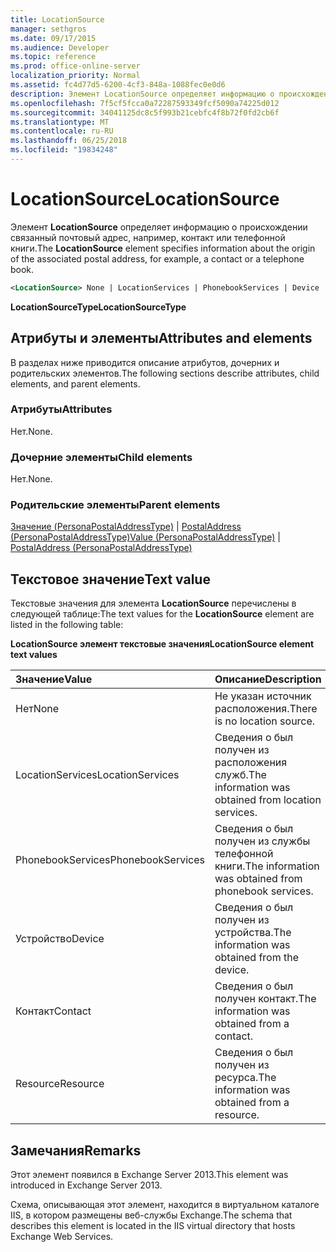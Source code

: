 ```yaml
---
title: LocationSource
manager: sethgros
ms.date: 09/17/2015
ms.audience: Developer
ms.topic: reference
ms.prod: office-online-server
localization_priority: Normal
ms.assetid: fc4d77d5-6200-4cf3-848a-1088fec0e0d6
description: Элемент LocationSource определяет информацию о происхождении связанный почтовый адрес, например, контакт или телефонной книги.
ms.openlocfilehash: 7f5cf5fcca0a72287593349fcf5090a74225d012
ms.sourcegitcommit: 34041125dc8c5f993b21cebfc4f8b72f0fd2cb6f
ms.translationtype: MT
ms.contentlocale: ru-RU
ms.lasthandoff: 06/25/2018
ms.locfileid: "19834248"
---
```

# <a name="locationsource"></a><span data-ttu-id="fbed0-103">LocationSource</span><span class="sxs-lookup"><span data-stu-id="fbed0-103">LocationSource</span></span>

<span data-ttu-id="fbed0-104">Элемент **LocationSource** определяет информацию о происхождении связанный почтовый адрес, например, контакт или телефонной книги.</span><span class="sxs-lookup"><span data-stu-id="fbed0-104">The **LocationSource** element specifies information about the origin of the associated postal address, for example, a contact or a telephone book.</span></span> 
  
```XML
<LocationSource> None | LocationServices | PhonebookServices | Device | Contact | Resource </LocationSource>
```

 <span data-ttu-id="fbed0-105">**LocationSourceType**</span><span class="sxs-lookup"><span data-stu-id="fbed0-105">**LocationSourceType**</span></span>
## <a name="attributes-and-elements"></a><span data-ttu-id="fbed0-106">Атрибуты и элементы</span><span class="sxs-lookup"><span data-stu-id="fbed0-106">Attributes and elements</span></span>

<span data-ttu-id="fbed0-107">В разделах ниже приводится описание атрибутов, дочерних и родительских элементов.</span><span class="sxs-lookup"><span data-stu-id="fbed0-107">The following sections describe attributes, child elements, and parent elements.</span></span>
  
### <a name="attributes"></a><span data-ttu-id="fbed0-108">Атрибуты</span><span class="sxs-lookup"><span data-stu-id="fbed0-108">Attributes</span></span>

<span data-ttu-id="fbed0-109">Нет.</span><span class="sxs-lookup"><span data-stu-id="fbed0-109">None.</span></span>
  
### <a name="child-elements"></a><span data-ttu-id="fbed0-110">Дочерние элементы</span><span class="sxs-lookup"><span data-stu-id="fbed0-110">Child elements</span></span>

<span data-ttu-id="fbed0-111">Нет.</span><span class="sxs-lookup"><span data-stu-id="fbed0-111">None.</span></span>
  
### <a name="parent-elements"></a><span data-ttu-id="fbed0-112">Родительские элементы</span><span class="sxs-lookup"><span data-stu-id="fbed0-112">Parent elements</span></span>

<span data-ttu-id="fbed0-113">[Значение (PersonaPostalAddressType)](value-personapostaladdresstype.md) | [PostalAddress (PersonaPostalAddressType)](postaladdress-personapostaladdresstype.md)</span><span class="sxs-lookup"><span data-stu-id="fbed0-113">[Value (PersonaPostalAddressType)](value-personapostaladdresstype.md) | [PostalAddress (PersonaPostalAddressType)](postaladdress-personapostaladdresstype.md)</span></span>
  
## <a name="text-value"></a><span data-ttu-id="fbed0-114">Текстовое значение</span><span class="sxs-lookup"><span data-stu-id="fbed0-114">Text value</span></span>

<span data-ttu-id="fbed0-115">Текстовые значения для элемента **LocationSource** перечислены в следующей таблице:</span><span class="sxs-lookup"><span data-stu-id="fbed0-115">The text values for the **LocationSource** element are listed in the following table:</span></span> 
  
<span data-ttu-id="fbed0-116">**LocationSource элемент текстовые значения**</span><span class="sxs-lookup"><span data-stu-id="fbed0-116">**LocationSource element text values**</span></span>

|<span data-ttu-id="fbed0-117">**Значение**</span><span class="sxs-lookup"><span data-stu-id="fbed0-117">**Value**</span></span>|<span data-ttu-id="fbed0-118">**Описание**</span><span class="sxs-lookup"><span data-stu-id="fbed0-118">**Description**</span></span>|
|:-----|:-----|
|<span data-ttu-id="fbed0-119">Нет</span><span class="sxs-lookup"><span data-stu-id="fbed0-119">None</span></span>  <br/> |<span data-ttu-id="fbed0-120">Не указан источник расположения.</span><span class="sxs-lookup"><span data-stu-id="fbed0-120">There is no location source.</span></span>  <br/> |
|<span data-ttu-id="fbed0-121">LocationServices</span><span class="sxs-lookup"><span data-stu-id="fbed0-121">LocationServices</span></span>  <br/> |<span data-ttu-id="fbed0-122">Сведения о был получен из расположения служб.</span><span class="sxs-lookup"><span data-stu-id="fbed0-122">The information was obtained from location services.</span></span>  <br/> |
|<span data-ttu-id="fbed0-123">PhonebookServices</span><span class="sxs-lookup"><span data-stu-id="fbed0-123">PhonebookServices</span></span>  <br/> |<span data-ttu-id="fbed0-124">Сведения о был получен из службы телефонной книги.</span><span class="sxs-lookup"><span data-stu-id="fbed0-124">The information was obtained from phonebook services.</span></span>  <br/> |
|<span data-ttu-id="fbed0-125">Устройство</span><span class="sxs-lookup"><span data-stu-id="fbed0-125">Device</span></span>  <br/> |<span data-ttu-id="fbed0-126">Сведения о был получен из устройства.</span><span class="sxs-lookup"><span data-stu-id="fbed0-126">The information was obtained from the device.</span></span>  <br/> |
|<span data-ttu-id="fbed0-127">Контакт</span><span class="sxs-lookup"><span data-stu-id="fbed0-127">Contact</span></span>  <br/> |<span data-ttu-id="fbed0-128">Сведения о был получен контакт.</span><span class="sxs-lookup"><span data-stu-id="fbed0-128">The information was obtained from a contact.</span></span>  <br/> |
|<span data-ttu-id="fbed0-129">Resource</span><span class="sxs-lookup"><span data-stu-id="fbed0-129">Resource</span></span>  <br/> |<span data-ttu-id="fbed0-130">Сведения о был получен из ресурса.</span><span class="sxs-lookup"><span data-stu-id="fbed0-130">The information was obtained from a resource.</span></span>  <br/> |
   
## <a name="remarks"></a><span data-ttu-id="fbed0-131">Замечания</span><span class="sxs-lookup"><span data-stu-id="fbed0-131">Remarks</span></span>

<span data-ttu-id="fbed0-132">Этот элемент появился в Exchange Server 2013.</span><span class="sxs-lookup"><span data-stu-id="fbed0-132">This element was introduced in Exchange Server 2013.</span></span>
  
<span data-ttu-id="fbed0-133">Схема, описывающая этот элемент, находится в виртуальном каталоге IIS, в котором размещены веб-службы Exchange.</span><span class="sxs-lookup"><span data-stu-id="fbed0-133">The schema that describes this element is located in the IIS virtual directory that hosts Exchange Web Services.</span></span>
  


